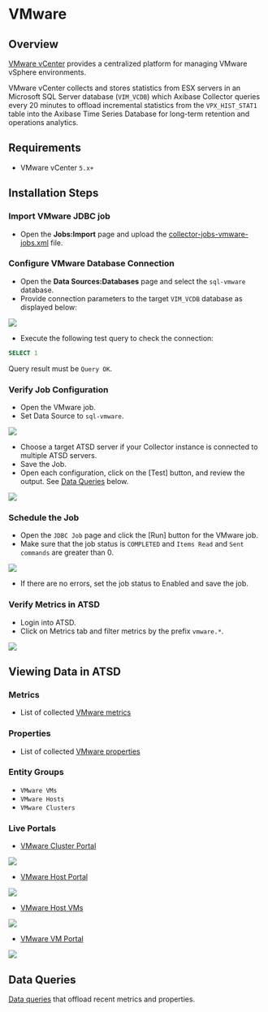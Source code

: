 # VMware

## Overview

[VMware vCenter](https://www.vmware.com/products/vcenter-server) provides a centralized platform for managing VMware vSphere environments.

VMware vCenter collects and stores statistics from ESX servers in an Microsoft SQL Server database (`VIM_VCDB`) which Axibase Collector queries every 20 minutes to offload incremental statistics from the `VPX_HIST_STAT1` table into the Axibase Time Series Database for long-term retention and operations analytics.

## Requirements

* VMware vCenter `5.x+`

## Installation Steps

### Import VMware JDBC job

* Open the **Jobs:Import** page and upload the [collector-jobs-vmware-jobs.xml](collector-jobs-vmware-jobs.xml) file.

### Configure VMware Database Connection

* Open the **Data Sources:Databases** page and select the `sql-vmware` database.
* Provide connection parameters to the target `VIM_VCDB` database as displayed below:

![](./images/vmware-datasource.png)

* Execute the following test query to check the connection:

```SQL
SELECT 1
```

Query result must be `Query OK`.

### Verify Job Configuration

* Open the VMware job.
* Set Data Source to `sql-vmware`.

![](./images/vmware-job.png)

* Choose a target ATSD server if your Collector instance is connected to multiple ATSD servers.
* Save the Job.
* Open each configuration, click on the [Test] button, and review the output. See [Data Queries](#data-queries) below.

![](./images/test_result.png)

### Schedule the Job

* Open the `JDBC Job` page and click the [Run] button for the VMware job.
* Make sure that the job status is `COMPLETED` and `Items Read` and `Sent commands` are greater than 0.

![](./images/test_run.png)

* If there are no errors, set the job status to Enabled and save the job.

### Verify Metrics in ATSD

* Login into ATSD.
* Click on Metrics tab and filter metrics by the prefix `vmware.*`.

![](./images/atsd_metrics.png)

## Viewing Data in ATSD

### Metrics

* List of collected [VMware metrics](metric-list.md)

### Properties

* List of collected [VMware properties](properties-list.md)

### Entity Groups

* `VMware VMs`
* `VMware Hosts`
* `VMware Clusters`

### Live Portals

* [VMware Cluster Portal](http://axibase.com/chartlab/36ae5c9e/3/)

![](./images/vmware_cluster_portal.png)

* [VMware Host Portal](http://axibase.com/chartlab/36ae5c9e)

![](./images/vmware_host_portal.png)

* [VMware Host VMs](http://axibase.com/chartlab/36ae5c9e/2/)

![](./images/vmware_hostvm_breakdown_portal.png)

* [VMware VM Portal](http://axibase.com/chartlab/36ae5c9e/4/)

![](./images/vmware_vm_portal.png)

## Data Queries

[Data queries](data-queries.md) that offload recent metrics and properties.
